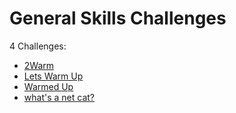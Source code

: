 # General Skills Challenges

4 Challenges:
- [2Warm](2Warm.md)
- [Lets Warm Up](Lets_Warm_Up.md)
- [Warmed Up](Warmed_Up.md)
- [what's a net cat?](whats_a_net_cat.md)
